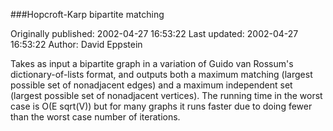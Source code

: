 ###Hopcroft-Karp bipartite matching

Originally published: 2002-04-27 16:53:22
Last updated: 2002-04-27 16:53:22
Author: David Eppstein

Takes as input a bipartite graph in a variation of Guido van Rossum's dictionary-of-lists format, and outputs both a maximum matching (largest possible set of nonadjacent edges) and a maximum independent set (largest possible set of nonadjacent vertices).  The running time in the worst case is O(E sqrt(V)) but for many graphs it runs faster due to doing fewer than the worst case number of iterations.